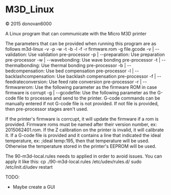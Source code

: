 # M3D_Linux
© 2015 donovan6000

A Linux program that can communicate with the Micro M3D printer

The parameters that can be provided when running this program are as follows
m3d-linux -v -p -w -t -b -l -f -r firmware.rom -g file.gcode
-v | --validation: Use validation pre-processor
-p | --preparation: Use preparation pre-processor
-w | --wavebonding: Use wave bonding pre-processor
-t | --thermalbonding: Use thermal bonding pre-processor
-b | --bedcompensation: Use bed compensation pre-processor
-l | --backlashcompensation: Use backlash compensation pre-processor
-f | --feedrateconversion: Use feed rate conversion pre-processor
-r | --firmwarerom: Use the following parameter as the firmware ROM in case firmware is corrupt
-g | --gcodefile: Use the following parameter as the G-code file to processes and send to the printer. G-code commands can be manually entered if not G-code file is not provided. If not file is provided, then pre-processor stages aren't used.

If the printer's firmware is corrcupt, it will update the firmware if a rom is provided. Firmware roms must be named after their version number, ex: 2015062401.rom. If the Z calibration on the printer is invalid, it will calibrate it. If a G-code file is provided and it contains a line that indicated the ideal temperature, ex: ;ideal temp:195, then that temperature will be used. Otherwise the temperature stored in the printer's EEPROM will be used.


The 90-m3d-local.rules needs to applied in order to avoid issues. You can apply it like this:
cp ./90-m3d-local.rules /etc/udev/rules.d/
sudo /etc/init.d/udev restart


TODO:
* Maybe create a GUI
